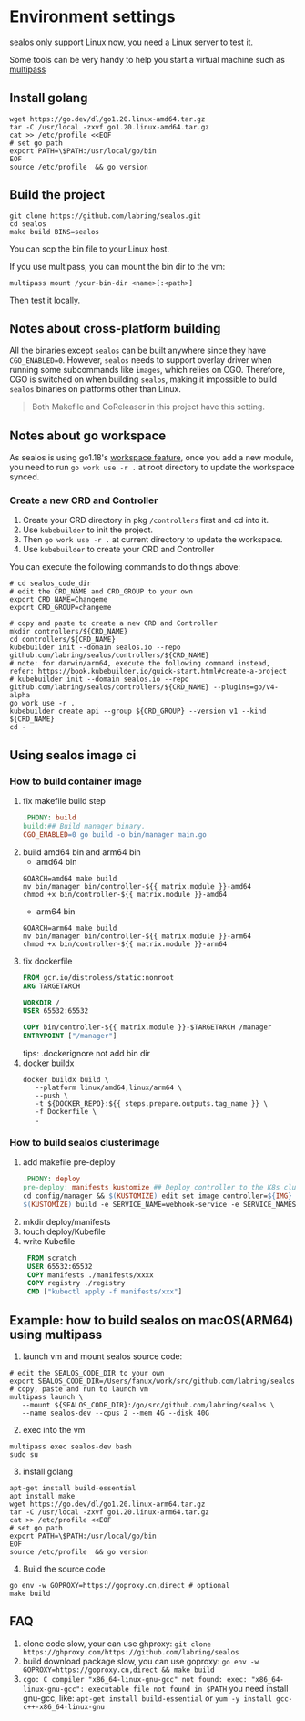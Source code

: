 # Environment settings

sealos only support Linux now, you need a Linux server to test it.

Some tools can be very handy to help you start a virtual machine such as [multipass](https://multipass.run/)

## Install golang

```shell
wget https://go.dev/dl/go1.20.linux-amd64.tar.gz
tar -C /usr/local -zxvf go1.20.linux-amd64.tar.gz
cat >> /etc/profile <<EOF
# set go path
export PATH=\$PATH:/usr/local/go/bin
EOF
source /etc/profile  && go version
```

## Build the project

```shell script
git clone https://github.com/labring/sealos.git
cd sealos
make build BINS=sealos
```

You can scp the bin file to your Linux host.

If you use multipass, you can mount the bin dir to the vm:

```shell script
multipass mount /your-bin-dir <name>[:<path>]
```

Then test it locally.

## Notes about cross-platform building

All the binaries except `sealos` can be built anywhere since they have `CGO_ENABLED=0`. However, `sealos` needs to support overlay driver when running some subcommands like `images`, which relies on CGO. Therefore, CGO is switched on when building `sealos`, making it impossible to build `sealos` binaries on platforms other than Linux.

> Both Makefile and GoReleaser in this project have this setting.

## Notes about go workspace

As sealos is using go1.18's [workspace feature](https://go.dev/doc/tutorial/workspaces), once you add a new module, you need to run `go work use -r .` at root directory to update the workspace synced.

### Create a new CRD and Controller

1. Create your CRD directory in pkg `/controllers` first and cd into it.
2. Use `kubebuilder` to init the project.
3. Then `go work use -r .` at current directory to update the workspace.
4. Use `kubebuilder` to create your CRD and Controller

You can execute the following commands to do things above:

```shell
# cd sealos_code_dir
# edit the CRD_NAME and CRD_GROUP to your own
export CRD_NAME=Changeme
export CRD_GROUP=changeme

# copy and paste to create a new CRD and Controller
mkdir controllers/${CRD_NAME} 
cd controllers/${CRD_NAME}
kubebuilder init --domain sealos.io --repo github.com/labring/sealos/controllers/${CRD_NAME}
# note: for darwin/arm64, execute the following command instead, refer: https://book.kubebuilder.io/quick-start.html#create-a-project
# kubebuilder init --domain sealos.io --repo github.com/labring/sealos/controllers/${CRD_NAME} --plugins=go/v4-alpha
go work use -r .
kubebuilder create api --group ${CRD_GROUP} --version v1 --kind ${CRD_NAME}
cd -
```

## Using sealos image ci

### How to build container image
1. fix makefile build step
    ```makefile
   .PHONY: build
    build:## Build manager binary.
    CGO_ENABLED=0 go build -o bin/manager main.go
    ```
2. build amd64 bin and arm64 bin
    - amd64 bin
   ```
   GOARCH=amd64 make build
   mv bin/manager bin/controller-${{ matrix.module }}-amd64
   chmod +x bin/controller-${{ matrix.module }}-amd64
   ```
    - arm64 bin
   ```
   GOARCH=arm64 make build
   mv bin/manager bin/controller-${{ matrix.module }}-arm64
   chmod +x bin/controller-${{ matrix.module }}-arm64
   ```
3. fix dockerfile
   ```dockerfile
   FROM gcr.io/distroless/static:nonroot
   ARG TARGETARCH
   
   WORKDIR /
   USER 65532:65532
   
   COPY bin/controller-${{ matrix.module }}-$TARGETARCH /manager
   ENTRYPOINT ["/manager"]
   ```
   tips: .dockerignore not add bin dir
4. docker buildx
   ```shell
   docker buildx build \
      --platform linux/amd64,linux/arm64 \
      --push \
      -t ${DOCKER_REPO}:${{ steps.prepare.outputs.tag_name }} \
      -f Dockerfile \
      .
   ```

### How to build sealos clusterimage

1. add makefile pre-deploy
   ```makefile
   .PHONY: deploy
   pre-deploy: manifests kustomize ## Deploy controller to the K8s cluster specified in ~/.kube/config.
   cd config/manager && $(KUSTOMIZE) edit set image controller=${IMG}
   $(KUSTOMIZE) build -e SERVICE_NAME=webhook-service -e SERVICE_NAMESPACE=system config/default  > deploy/manifests/deploy.yaml.tmpl
   ```
2. mkdir deploy/manifests
3. touch deploy/Kubefile
4. write Kubefile
   ```dockerfile
    FROM scratch
    USER 65532:65532
    COPY manifests ./manifests/xxxx
    COPY registry ./registry
    CMD ["kubectl apply -f manifests/xxx"]
   ```

## Example: how to build sealos on macOS(ARM64) using multipass

1. launch vm and mount sealos source code:
```shell
# edit the SEALOS_CODE_DIR to your own
export SEALOS_CODE_DIR=/Users/fanux/work/src/github.com/labring/sealos
# copy, paste and run to launch vm
multipass launch \
   --mount ${SEALOS_CODE_DIR}:/go/src/github.com/labring/sealos \
   --name sealos-dev --cpus 2 --mem 4G --disk 40G
```

2. exec into the vm
```shell
multipass exec sealos-dev bash
sudo su
```
3. install golang
```shell
apt-get install build-essential
apt install make
wget https://go.dev/dl/go1.20.linux-arm64.tar.gz
tar -C /usr/local -zxvf go1.20.linux-arm64.tar.gz
cat >> /etc/profile <<EOF
# set go path
export PATH=\$PATH:/usr/local/go/bin
EOF
source /etc/profile  && go version
```
4. Build the source code
```shell
go env -w GOPROXY=https://goproxy.cn,direct # optional
make build
```

## FAQ

1. clone code slow, your can use ghproxy: `git clone https://ghproxy.com/https://github.com/labring/sealos`
2. build download package slow, you can use goproxy: `go env -w GOPROXY=https://goproxy.cn,direct && make build`
3. `cgo: C compiler "x86_64-linux-gnu-gcc" not found: exec: "x86_64-linux-gnu-gcc": executable file not found in $PATH` you need install gnu-gcc, like: `apt-get install build-essential` or `yum -y install gcc-c++-x86_64-linux-gnu`
